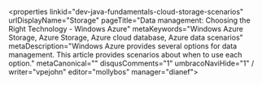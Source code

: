 <properties linkid="dev-java-fundamentals-cloud-storage-scenarios" urlDisplayName="Storage" pageTitle="Data management: Choosing the Right Technology - Windows Azure" metaKeywords="Windows Azure Storage, Azure Storage, Azure cloud database, Azure data scenarios" metaDescription="Windows Azure provides several options for data management. This article provides scenarios about when to use each option." metaCanonical="" disqusComments="1" umbracoNaviHide="1" / writer="vpejohn" editor="mollybos" manager="dianef">



<div chunk="../chunks/article-left-menu.md" />

<div chunk="../../Shared/Chunks/cloud-storage-scenarios.md" />
